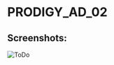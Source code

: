 # PRODIGY_AD_02  
## Screenshots:  
![ToDo](https://github.com/nishita0512/PRODIGY_AD_02/assets/127613866/b3130d7c-a593-4b67-ad06-41559d7fcf14)
